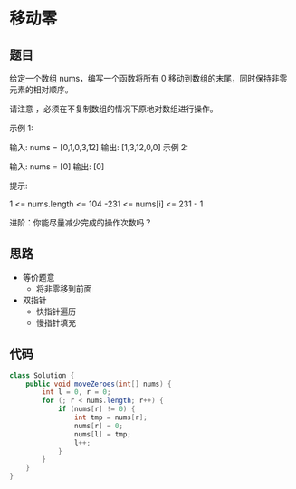 # 移动零

## 题目

给定一个数组 nums，编写一个函数将所有 0 移动到数组的末尾，同时保持非零元素的相对顺序。

请注意 ，必须在不复制数组的情况下原地对数组进行操作。

 

示例 1:

输入: nums = [0,1,0,3,12]
输出: [1,3,12,0,0]
示例 2:

输入: nums = [0]
输出: [0]
 

提示:

1 <= nums.length <= 104
-231 <= nums[i] <= 231 - 1
 

进阶：你能尽量减少完成的操作次数吗？

## 思路

- 等价题意
  - 将非零移到前面
- 双指针
  - 快指针遍历
  - 慢指针填充

## 代码

```java
class Solution {
    public void moveZeroes(int[] nums) {
        int l = 0, r = 0;
        for (; r < nums.length; r++) {
            if (nums[r] != 0) {
                int tmp = nums[r];
                nums[r] = 0;
                nums[l] = tmp;
                l++;
            }
        }
    }
}
```